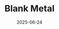 ---  
layout: startup_page  
title: "Blank Metal"  
id: "blankmetal.ai"  
permalink: "/blankmetalblankmetal.ai06242025/"  
website: "https://blankmetal.ai/"  
funding_round: "Seed"  
funding_amount: "$3M"  
investors: "Rally Ventures, Traction Capital, Pure Play Partners"  
about: "Blank Metal is an AI-native engineering company that partners with enterprises to deliver production AI within 90 days. The company's approach combines strategic thinking with rapid implementation, ensuring AI initiatives deliver measurable business value. They focus on moving enterprise AI from pilot to production, unlike traditional consulting models."  
markets: "AI, Software"  
hq: "Minneapolis, Minnesota, United States"  
founded_year: "2025"  
linkedin: "https://www.linkedin.com/company/blank-metal"  
twitter: "https://twitter.com/blankmetal_ai"  
instagram: ""  
facebook: ""  
crunchbase: "https://www.crunchbase.com/organization/blank-metal"  
pitchbook: "https://pitchbook.com/profiles/company/865734-04"  

date_display: "24-Jun-2025"  
date: "2025-06-24"

# SEO Optimization  
meta_title: "Blank Metal - Seed Funding ($3M)"  
meta_description: "Blank Metal, Blank Metal is an AI-native engineering company that partners with enterprises to deliver production AI within 90 days. The company's approach combine..."  
meta_keywords: "Blank Metal, AI, Software, Seed funding"  
canonical_url: "https://startup.projectstartups.com/blankmetalblankmetal.ai06242025/"  
---